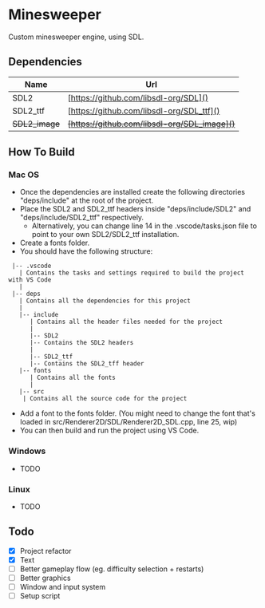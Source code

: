 # Minesweeper
Custom minesweeper engine, using SDL.

## Dependencies
| Name | Url |
| ---- | --- |
| SDL2 | [https://github.com/libsdl-org/SDL]() |
| SDL2_ttf | [https://github.com/libsdl-org/SDL_ttf]() |
| ~~SDL2_image~~ | ~~[https://github.com/libsdl-org/SDL_image]()~~ |

## How To Build
### Mac OS
* Once the dependencies are installed create the following directories "deps/include" at the root of the project.
* Place the SDL2 and SDL2_ttf headers inside "deps/include/SDL2" and "deps/include/SDL2_ttf" respectively.
    * Alternatively, you can change line 14 in the .vscode/tasks.json file to point to your own SDL2/SDL2_ttf installation.
* Create a fonts folder.
* You should have the following structure:
```
 |-- .vscode
   | Contains the tasks and settings required to build the project with VS Code
   |
 |-- deps
   | Contains all the dependencies for this project
   |
   |-- include
      | Contains all the header files needed for the project
      |
      |-- SDL2
      |-- Contains the SDL2 headers
      |
      |-- SDL2_ttf
      |-- Contains the SDL2_tff header
   |-- fonts
      | Contains all the fonts
      |
   |-- src
    | Contains all the source code for the project

```
* Add a font to the fonts folder. (You might need to change the font that's loaded in src/Renderer2D/SDL/Renderer2D_SDL.cpp, line 25, wip)
* You can then build and run the project using VS Code.

### Windows
* TODO

### Linux
* TODO

## Todo
- [x] Project refactor
- [x] Text
- [ ] Better gameplay flow (eg. difficulty selection + restarts)
- [ ] Better graphics
- [ ] Window and input system
- [ ] Setup script
